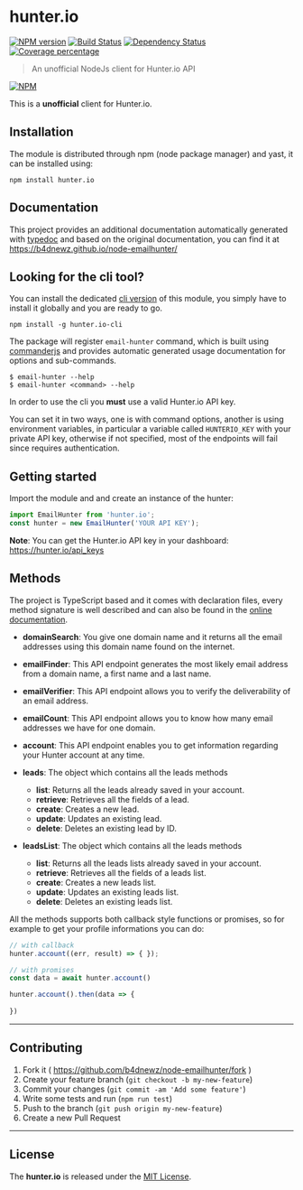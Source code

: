# hunter.io

[![NPM version][npm-image]][npm-url] [![Build Status][travis-image]][travis-url] [![Dependency Status][daviddm-image]][daviddm-url] [![Coverage percentage][coveralls-image]][coveralls-url]

> An unofficial NodeJs client for Hunter.io API

[![NPM](https://nodei.co/npm/hunter.io.png)](https://npmjs.org/package/hunter.io)

This is a __unofficial__ client for Hunter.io.

## Installation

The module is distributed through npm (node package manager) and yast, it can be
installed using:

```
npm install hunter.io
```

## Documentation

This project provides an additional documentation automatically generated with [typedoc](https://github.com/TypeStrong/typedoc) and based on the original documentation, you can find it at https://b4dnewz.github.io/node-emailhunter/

## Looking for the cli tool?

You can install the dedicated [cli version](https://github.com/b4dnewz/node-emailhunter-cli) of this module, you simply have to install it globally and you are ready to go.

```
npm install -g hunter.io-cli
```

The package will register `email-hunter` command, which is built using [commanderjs](https://github.com/tj/commander.js) and provides automatic generated usage documentation for options and sub-commands.

```
$ email-hunter --help
$ email-hunter <command> --help
```

In order to use the cli you __must__ use a valid Hunter.io API key.

You can set it in two ways, one is with command options, another is using environment variables, in particular a variable called `HUNTERIO_KEY` with your private API key, otherwise if not specified, most of the endpoints will fail since requires authentication.

## Getting started

Import the module and and create an instance of the hunter:

```js
import EmailHunter from 'hunter.io';
const hunter = new EmailHunter('YOUR API KEY');
```

__Note__: You can get the Hunter.io API key in your dashboard: https://hunter.io/api_keys

## Methods

The project is TypeScript based and it comes with declaration files, every method signature is well described and can also be found in the [online documentation](https://b4dnewz.github.io/node-emailhunter/).

* __domainSearch__: You give one domain name and it returns all the email addresses using this domain name found on the internet.
* __emailFinder__: This API endpoint generates the most likely email address from a domain name, a first name and a last name.
* __emailVerifier__: This API endpoint allows you to verify the deliverability of an email address.
* __emailCount__: This API endpoint allows you to know how many email addresses we have for one domain.
* __account__: This API endpoint enables you to get information regarding your Hunter account at any time.

* __leads__: The object which contains all the leads methods
  * __list__: Returns all the leads already saved in your account.
  * __retrieve__: Retrieves all the fields of a lead.
  * __create__: Creates a new lead.
  * __update__: Updates an existing lead.
  * __delete__: Deletes an existing lead by ID.


* __leadsList__: The object which contains all the leads methods
  * __list__: Returns all the leads lists already saved in your account.
  * __retrieve__: Retrieves all the fields of a leads list.
  * __create__: Creates a new leads list.
  * __update__: Updates an existing leads list.
  * __delete__: Deletes an existing leads list.

All the methods supports both callback style functions or promises, so for example to get your profile informations you can do:

```js
// with callback
hunter.account((err, result) => { });

// with promises
const data = await hunter.account()

hunter.account().then(data => {
  
})
```

---

## Contributing

1. Fork it ( https://github.com/b4dnewz/node-emailhunter/fork )
2. Create your feature branch (`git checkout -b my-new-feature`)
3. Commit your changes (`git commit -am 'Add some feature'`)
4. Write some tests and run (`npm run test`)
5. Push to the branch (`git push origin my-new-feature`)
6. Create a new Pull Request

---

## License
The __hunter.io__ is released under the [MIT License](./LICENSE).


[npm-image]: https://badge.fury.io/js/hunter.io.svg
[npm-url]: https://npmjs.org/package/hunter.io

[travis-image]: https://travis-ci.org/b4dnewz/node-emailhunter.svg?branch=master
[travis-url]: https://travis-ci.org/b4dnewz/node-emailhunter

[daviddm-image]: https://david-dm.org/b4dnewz/node-emailhunter.svg?theme=shields.io
[daviddm-url]: https://david-dm.org/b4dnewz/node-emailhunter

[coveralls-image]: https://coveralls.io/repos/b4dnewz/node-emailhunter/badge.svg
[coveralls-url]: https://coveralls.io/r/b4dnewz/node-emailhunter